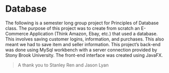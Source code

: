 # Database
The following is a semester long group project for Principles of Database class. The purpose of this project was to create from scratch an E-Commerce Application (Think Amazon, Ebay, etc.) that used a database. This involves saving customer logins, information, and purchases. This also meant we had to save item and seller information. This project’s back-end was done using MySql workbench with a server connection provided by Stony Brook University. The front-end interface was created using JavaFX.  

> A thank you to Stanley Ren and Jason Lyan 
